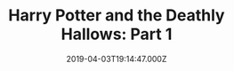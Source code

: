 ---
title: "Harry Potter and the Deathly Hallows: Part 1"
year: 2010
date: 2019-04-03T19:14:47.000Z
permalink: /almanac/movies/2019-04-03-harry-potter-and-the-deathly-hallows-part-1/index.html
rating: 3
---